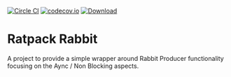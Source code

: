 [![Circle CI](https://circleci.com/gh/SmartThingsOSS/ratpack-rabbit.svg?style=svg)](https://circleci.com/gh/SmartThingsOSS/ratpack-rabbit) [![codecov.io](https://codecov.io/github/SmartThingsOSS/ratpack-rabbit/coverage.svg?branch=master)](https://codecov.io/github/SmartThingsOSS/ratpack-rabbit?branch=master) [ ![Download](https://api.bintray.com/packages/smartthingsoss/maven/smartthings.ratpack-rabbit/images/download.svg) ](https://bintray.com/smartthingsoss/maven/smartthings.ratpack-rabbit/_latestVersion)
# Ratpack Rabbit

A project to provide a simple wrapper around Rabbit Producer functionality focusing on the Aync / Non Blocking aspects.
